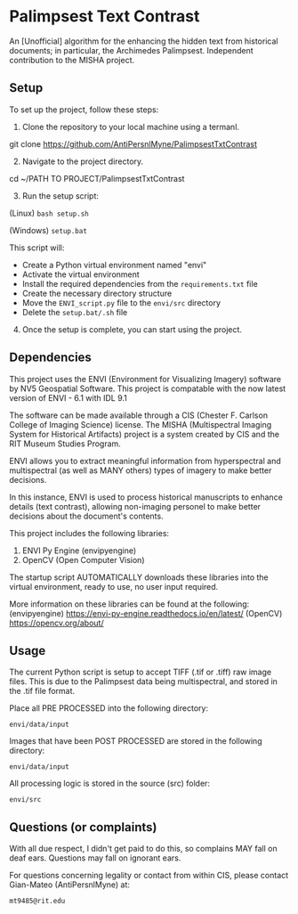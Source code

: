 # Palimpsest Text Contrast
An [Unofficial] algorithm for the enhancing the hidden text from historical documents; in particular, the Archimedes Palimpsest. Independent contribution to the MISHA project.


## Setup

To set up the project, follow these steps:

1. Clone the repository to your local machine using a termanl.

git clone https://github.com/AntiPersnlMyne/PalimpsestTxtContrast

2. Navigate to the project directory.

cd ~/PATH TO PROJECT/PalimpsestTxtContrast

3. Run the setup script:

(Linux)
`bash setup.sh`

(Windows)
`setup.bat`


This script will:
- Create a Python virtual environment named "envi"
- Activate the virtual environment
- Install the required dependencies from the `requirements.txt` file
- Create the necessary directory structure
- Move the `ENVI_script.py` file to the `envi/src` directory
- Delete the `setup.bat/.sh` file

4. Once the setup is complete, you can start using the project.


## Dependencies

This project uses the ENVI (Environment for Visualizing Imagery) software by NV5 Geospatial Software. This project is compatable with the now latest version of ENVI - 6.1 with IDL 9.1

The software can be made available through a CIS (Chester F. Carlson College of Imaging Science) license. The MISHA (Multispectral Imaging System for Historical Artifacts) project is a system created by CIS and the RIT Museum Studies Program.

ENVI allows you to extract meaningful information from hyperspectral and multispectral (as well as MANY others) types of imagery to make better decisions. 

In this instance, ENVI is used to process historical manuscripts to enhance details (text contrast), allowing non-imaging personel to make better decisions about the document's contents.

This project includes the following libraries: 
1. ENVI Py Engine (envipyengine)
2. OpenCV (Open Computer Vision)

The startup script AUTOMATICALLY downloads these libraries into the virtual environment, ready to use, no user input required.

More information on these libraries can be found at the following:
(envipyengine) https://envi-py-engine.readthedocs.io/en/latest/
(OpenCV) https://opencv.org/about/



## Usage
The current Python script is setup to accept TIFF (.tif or .tiff) raw image files. This is due to the Palimpsest data being multispectral, and stored in the .tif file format.

Place all PRE PROCESSED into the following directory:

`envi/data/input`

Images that have been POST PROCESSED are stored in the following directory:

`envi/data/input`

All processing logic is stored in the source (src) folder:

`envi/src`


## Questions (or complaints)
With all due respect, I didn't get paid to do this, so complains MAY fall on deaf ears. Questions may fall on ignorant ears.

For questions concerning legality or contact from within CIS, please contact Gian-Mateo (AntiPersnlMyne) at:

`mt9485@rit.edu`


